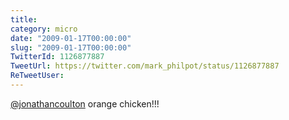 ```yaml
---
title: 
category: micro
date: "2009-01-17T00:00:00"
slug: "2009-01-17T00:00:00"
TwitterId: 1126877887
TweetUrl: https://twitter.com/mark_philpot/status/1126877887
ReTweetUser: 
---
```


[@jonathancoulton](https://twitter.com/jonathancoulton) orange chicken!!!